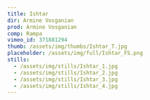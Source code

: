 ```yaml
---
title: Ishtar
dir: Armine Vosganian
prod: Armine Vosganian
comp: Rampa
vimeo_id: 371881294
thumb: /assets/img/thumbs/Ishtar_T.jpg
placeholder: /assets/img/full/Ishtar_FS.png
stills:
  - /assets/img/stills/Ishtar_1.jpg
  - /assets/img/stills/Ishtar_2.jpg
  - /assets/img/stills/Ishtar_3.jpg
  - /assets/img/stills/Ishtar_4.jpg
---
```


